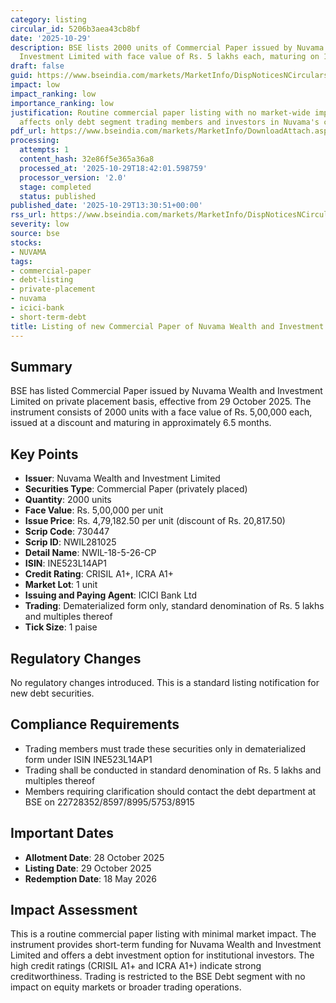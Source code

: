 ```yaml
---
category: listing
circular_id: 5206b3aea43cb8bf
date: '2025-10-29'
description: BSE lists 2000 units of Commercial Paper issued by Nuvama Wealth and
  Investment Limited with face value of Rs. 5 lakhs each, maturing on 18 May 2026.
draft: false
guid: https://www.bseindia.com/markets/MarketInfo/DispNoticesNCirculars.aspx?Noticeid={6C04668A-FD71-4969-B9BC-D10247EB6249}&noticeno=20251029-38&dt=10/29/2025&icount=38&totcount=60&flag=0
impact: low
impact_ranking: low
importance_ranking: low
justification: Routine commercial paper listing with no market-wide implications;
  affects only debt segment trading members and investors in Nuvama's commercial paper.
pdf_url: https://www.bseindia.com/markets/MarketInfo/DownloadAttach.aspx?id=20251029-38&attachedId=
processing:
  attempts: 1
  content_hash: 32e86f5e365a36a8
  processed_at: '2025-10-29T18:42:01.598759'
  processor_version: '2.0'
  stage: completed
  status: published
published_date: '2025-10-29T13:30:51+00:00'
rss_url: https://www.bseindia.com/markets/MarketInfo/DispNoticesNCirculars.aspx?Noticeid={6C04668A-FD71-4969-B9BC-D10247EB6249}&noticeno=20251029-38&dt=10/29/2025&icount=38&totcount=60&flag=0
severity: low
source: bse
stocks:
- NUVAMA
tags:
- commercial-paper
- debt-listing
- private-placement
- nuvama
- icici-bank
- short-term-debt
title: Listing of new Commercial Paper of Nuvama Wealth and Investment Limited
---
```


## Summary

BSE has listed Commercial Paper issued by Nuvama Wealth and Investment Limited on private placement basis, effective from 29 October 2025. The instrument consists of 2000 units with a face value of Rs. 5,00,000 each, issued at a discount and maturing in approximately 6.5 months.

## Key Points

- **Issuer**: Nuvama Wealth and Investment Limited
- **Securities Type**: Commercial Paper (privately placed)
- **Quantity**: 2000 units
- **Face Value**: Rs. 5,00,000 per unit
- **Issue Price**: Rs. 4,79,182.50 per unit (discount of Rs. 20,817.50)
- **Scrip Code**: 730447
- **Scrip ID**: NWIL281025
- **Detail Name**: NWIL-18-5-26-CP
- **ISIN**: INE523L14AP1
- **Credit Rating**: CRISIL A1+, ICRA A1+
- **Market Lot**: 1 unit
- **Issuing and Paying Agent**: ICICI Bank Ltd
- **Trading**: Dematerialized form only, standard denomination of Rs. 5 lakhs and multiples thereof
- **Tick Size**: 1 paise

## Regulatory Changes

No regulatory changes introduced. This is a standard listing notification for new debt securities.

## Compliance Requirements

- Trading members must trade these securities only in dematerialized form under ISIN INE523L14AP1
- Trading shall be conducted in standard denomination of Rs. 5 lakhs and multiples thereof
- Members requiring clarification should contact the debt department at BSE on 22728352/8597/8995/5753/8915

## Important Dates

- **Allotment Date**: 28 October 2025
- **Listing Date**: 29 October 2025
- **Redemption Date**: 18 May 2026

## Impact Assessment

This is a routine commercial paper listing with minimal market impact. The instrument provides short-term funding for Nuvama Wealth and Investment Limited and offers a debt investment option for institutional investors. The high credit ratings (CRISIL A1+ and ICRA A1+) indicate strong creditworthiness. Trading is restricted to the BSE Debt segment with no impact on equity markets or broader trading operations.